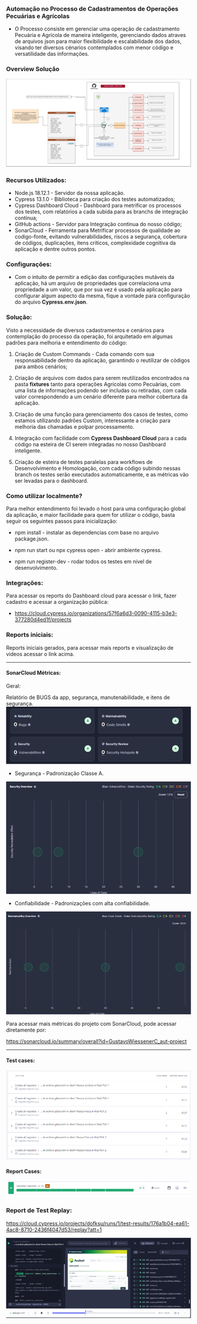 ### Automação no Processo de Cadastramentos de Operações Pecuárias e Agrícolas

* O Processo consiste em gerenciar uma operação de cadastramento Pecuária e Agrícola de maneira inteligente, gerenciando dados atraves de arquivos json para maior flexibilidade e escalabilidade dos dados, visando ter diversos cénarios contemplados com menor código e versatilidade das informações.

### Overview Solução
![](overview-solucao.png)

### Recursos Utilizados:

* Node.js 18.12.1 - Servidor da nossa aplicação.
* Cypress 13.1.0 - Biblioteca para criação dos testes automatizados;
* Cypress Dashboard Cloud - Dashboard para metrificar os processos dos testes, com relatórios a cada subida para as branchs de integração contínua;
* GitHub actions - Servidor para Integração continua do nosso código;
* SonarCloud - Ferramenta para Metrificar processos de qualidade ao codigo-fonte, evitando vulnerabilidades, riscos a segurança, cobertura de códigos, duplicações, itens críticos, complexidade cognitiva da aplicação e dentre outros pontos.


### Configurações:

* Com o intuito de permitir a edição das configurações mutáveis da aplicação, há um arquivo de propriedades que correlaciona uma propriedade a um valor, que por sua vez é usado pela aplicação para configurar algum aspecto da mesma, fique a vontade para configuração do arquivo <b>Cypress.env.json</b>.


### Solução:
Visto a necessidade de diversos cadastramentos e cenários para contemplação do processo da operação, foi arquitetado em algumas padrões para melhoria e entendimento do código: <br>

1. Criação de Custom Commands - Cada comando com sua responsabilidade dentro da aplicação, garantindo o reutilizar de códigos para ambos cenários;

2. Criação de arquivos com dados para serem reutilizados encontrados na pasta <b>fixtures</b> tanto para operações Agrícolas como Pecuárias, com uma lista de informações podendo ser includas ou retiradas, com cada valor correspondendo a um cenário diferente para melhor cobertura da aplicação.

3. Criação de uma função para gerenciamento dos casos de testes, como estamos utilizando padrões Custom, interessante a criação para melhoria das chamadas e polpar processamento.

4. Integração com facilidade com <b>Cypress Dashboard Cloud</b> para a cada código na esteira de CI serem integradas no nosso Dashboard inteligente.

5. Criação de esteira de testes paralelas para workflows de Desenvolvimento e Homologação, com cada código subindo nessas branch os testes serão executados automaticamente, e as métricas vão ser levadas para o dashboard.

### Como utilizar localmente?

Para melhor entendimento foi levado o host para uma configuração global da aplicação, e maior facilidade para quem for utilizar o código, basta seguir os seguintes passos para inicialização:

* npm install - instalar as dependencias com base no arquivo package.json.

* npm run start ou npx cypress open - abrir ambiente cypress.

* npm run register-dev - rodar todos os testes em nivel de desenvolvimento.

### Integrações:

Para acessar os reports do Dashboard cloud para acessar o link, fazer cadastro e acessar a organização pública:


* https://cloud.cypress.io/organizations/57f6a6d3-0090-4115-b3e3-377280d4ed1f/projects


### Reports iniciais:

Reports iniciais gerados, para acessar mais reports e visualização de videos acessar o link acima.

<hr>


#### SonarCloud Métricas:

Geral:

Relatório de BUGS da app, segurança, manutenabilidade, e itens de segurança.
![](sonar-1.PNG)

* Segurança - Padronização Classe A.

![](image.png)

* Confiabilidade - Padronizações com alta confiabilidade.

![](image-2.png)

Para acessar mais métricas do projeto com SonarCloud, pode acessar diretamente por:

https://sonarcloud.io/summary/overall?id=GustavoWiessenerC_aut-project

<hr>

#### Test cases:
![](test-case-1.PNG)

#### Report Cases:
![](test-case-2.PNG)

### Report de Test Replay:

https://cloud.cypress.io/projects/dofksu/runs/1/test-results/176a1b04-ea61-4ac8-8710-2436f4047d53/replay?att=1

![](result-1.PNG)
